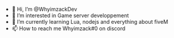 - 👋 Hi, I’m @WhyimzackDev
- 👀 I’m interested in Game server developpement 
- 🌱 I’m currently learning Lua, nodejs and everything about fiveM
- 📫 How to reach me Whyimzack#0 on discord


